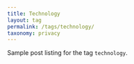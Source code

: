 ```yaml
---
title: Technology
layout: tag
permalink: /tags/technology/
taxonomy: privacy
---
```


Sample post listing for the tag `technology`.

